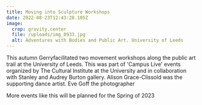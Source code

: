 ```yaml
---
title: Moving into Sculpture Workshops
date: 2022-08-23T12:43:28.105Z
image:
  crop: gravity.center
  file: /uploads/img_0933.jpg
  alt: Adventures with Bodies and Public Art. University of Leeds
---
```

This autumn Gerryfacilitated two movement workshops along the public art trail at the University of Leeds. This was part of 'Campus Live' events organized by The Cultural Institute at the University and in collaboration with Stanley and Audrey Burton gallery. Alison Grace-Clissold was the supporting dance artist. Eve Goff the photographer

More events like this will be planned for the Spring of 2023